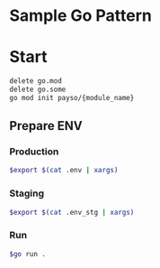 # Sample Go Pattern

# Start

```bash
delete go.mod
delete go.some
go mod init payso/{module_name}
```

## Prepare ENV

### Production

```bash
$export $(cat .env | xargs)
```

### Staging

```bash
$export $(cat .env_stg | xargs)
```

### Run

```bash
$go run .
```
